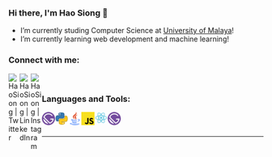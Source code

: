 ### Hi there, I'm Hao Siong 👋

- I’m currently studing Computer Science at [University of Malaya](https://fsktm.um.edu.my/)!
- I’m currently learning web development and machine learning!

### Connect with me:

[<img align="left" alt="HaoSiong | Twitter" width="22px" src="https://cdn.jsdelivr.net/npm/simple-icons@v3/icons/facebook.svg" />][facebook]
[<img align="left" alt="HaoSiong | LinkedIn" width="22px" src="https://cdn.jsdelivr.net/npm/simple-icons@v3/icons/linkedin.svg" />][linkedin]
[<img align="left" alt="HaoSiong | Instagram" width="22px" src="https://cdn.jsdelivr.net/npm/simple-icons@v3/icons/instagram.svg" />][instagram]

<br />

### Languages and Tools:
<img align="left" alt="Visual Studio Code" width="26px" src="https://github.com/nghaosiong98/nghaosiong98/blob/master/img/gastby.png" />
<img align="left" alt="Python" width="26px" src="img/python.png" />
<img align="left" alt="Java" width="26px" src="img/java.png" />
<img align="left" alt="JavaScript" width="26px" src="img/javascript.png" />
<img align="left" alt="React" width="26px" src="img/react.png" />
<img align="left" alt="Gatsby" width="26px" src="img/gastby.png" />

<br />
<br />

---


[instagram]: https://instagram.com/hsiong_ng/
[linkedin]: https://www.linkedin.com/in/haosiongng/
[facebook]: https://www.facebook.com/nhsiong98/

